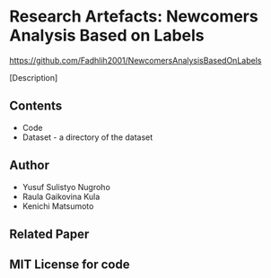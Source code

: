 # Research Artefacts: Newcomers Analysis Based on Labels

https://github.com/Fadhlih2001/NewcomersAnalysisBasedOnLabels

[Description]

## Contents

* Code
* Dataset - a directory of the dataset


## Author
* Yusuf Sulistyo Nugroho
* Raula Gaikovina Kula
* Kenichi Matsumoto

## Related Paper

## MIT License for code



